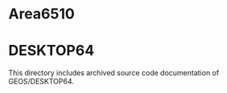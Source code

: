 # Area6510

# DESKTOP64
This directory includes archived source code documentation of GEOS/DESKTOP64.
